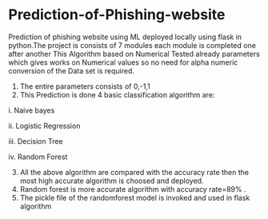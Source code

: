 # Prediction-of-Phishing-website
Prediction of phishing website using ML deployed locally using flask in python.The project is consists of 7 modules each module is completed one after another
This Algorithm based on Numerical Tested already parameters which gives works on Numerical values so no need for alpha numeric conversion of the Data set is required.
1. The entire parameters consists of 0,-1,1
2. This Prediction is done 4 basic classification algorithm are:

  i.   Naive bayes
  
  ii.  Logistic Regression
  
  iii. Decision Tree
  
  iv.  Random Forest
  
3. All the above algorithm are compared with the accuracy rate then the most high accurate algorithm is choosed and deployed.
4. Random forest is more accurate algorithm with accuracy rate=89% .
5. The pickle file of the randomforest model is invoked and used in flask algorithm
